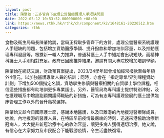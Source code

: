 ```yaml
---
layout: post
title: 陳肇始：正多管齊下處理公營醫療護理人手短缺問題
date: 2022-05-12 10:53:52.000000000 +08:00
link: https://news.rthk.hk/rthk/ch/component/k2/1648161-20220512.htm
categories: rthk
---
```


食物及衞生局局長陳肇始說，當局正採取多管齊下的方針，處理公營醫療系統護理人手短缺的問題，包括增加資助醫療學額、提升撥款和增加培訓容量，以及推動護理專科發展等。根據新一輪人力推算，普通科護士人手中短期會出現短缺，而精神科護士人手則相對充足。政府已因應推算結果，邀請有關大專院校增加培訓學額。

陳肇始在網誌又說，財政預算案提出，2023/24學年起會增加經常撥款至每年額外4億元，以加強醫護專業人員的培訓；同時，亦會在「指定專業/界別課程資助計劃」下增加500個指定名額，資助學生修讀與醫療相關的自資學士學位課程，相信這些措施都有助培訓更多專業護士。另外，醫管局為專科護士提供特別津貼，及在護理職系中增設副顧問護師職級的新措施，可為有志專科護理發展的護士提供臨床管理工作以外的晉升階梯選擇。

陳肇始又趁今日國際護士節，感謝本地醫護，以及已離港的內地援港醫療隊成員。她說，內地援港的醫護人員，在特區早前疫情最嚴峻的時刻，迅速來港協助治療新冠病人，大大提升新冠治療中心的收治容量，讓更多病人獲得適切治療。她又說，有信心在大家努力及市民配合下能戰勝疫情，令生活盡快復常。
